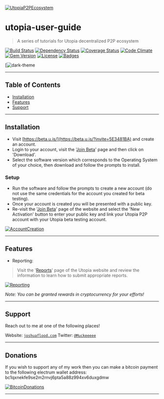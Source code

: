 <a href="https://beta.u.is/?invite=5E3481BA">
  <img src="https://user-images.githubusercontent.com/32198963/65948239-c455d280-e431-11e9-866f-ece3032a9a4b.png" title="Utopia P2P Ecosystem" alt="UtopiaP2PEcosystem">
</a>

<!-- [![UtopiaP2PEcosystem](https://user-images.githubusercontent.com/32198963/65948239-c455d280-e431-11e9-866f-ece3032a9a4b.png)](https://beta.u.is/?invite=5E3481BA) -->

# utopia-user-guide
> A series of tutorials for Utopia decentralized P2P ecosystem

[![Build Status](https://travis-ci.org/doge/wow.svg)](https://travis-ci.org/doge/wow)
[![Dependency Status](http://img.shields.io/gemnasium/doge/wow.svg)](https://gemnasium.com/doge/wow)
[![Coverage Status](http://img.shields.io/coveralls/doge/wow.svg)](https://coveralls.io/r/doge/wow)
[![Code Climate](http://img.shields.io/codeclimate/github/doge/wow.svg)](https://codeclimate.com/github/doge/wow)
[![Gem Version](http://img.shields.io/gem/v/suchgem.svg)](https://rubygems.org/gems/suchgem)
[![License](http://img.shields.io/:license-mit-blue.svg)](http://doge.mit-license.org)
[![Badges](http://img.shields.io/:badges-7/7-ff6799.svg)](https://github.com/badges/badgerbadgerbadger)

[![dark-theme](https://user-images.githubusercontent.com/32198963/65948854-ee5bc480-e432-11e9-9aa0-5ec45d72638f.png)

---

## Table of Contents

- [Installation](#installation)
- [Features](#features)
- [Support](#support)

---

## Installation

- Visit [https://beta.u.is/](https://beta.u.is/?invite=5E3481BA) and create an account.
- Login to your account, visit the '[Join Beta](https://beta.u.is/beta/licenses)' page and then click on 'Download'.
- Select the software version which corresponds to the Operating System of your choice, then download and follow the prompts to install.

### Setup

- Run the software and follow the prompts to create a new account (do not use the same credentials for the account you created for beta testing).
- Once your account is created you will be presented with a public key.
- Re-visit the '[Join Beta](https://beta.u.is/beta/licenses)' page of the website and select the 'New Activation' button to enter your public key and link your Utopia P2P account with your Utopia beta testing account.

[![AccountCreation](https://user-images.githubusercontent.com/32198963/65949632-7e4e3e00-e434-11e9-9fd0-10f1a2c64b47.gif)](https://beta.u.is/?invite=5E3481BA)

---

## Features

- Reporting:

> Visit the '[Reports](https://beta.u.is/reports)' page of the Utopia website and review the information to learn how to submit appropriate reports.

[![Reporting](https://user-images.githubusercontent.com/32198963/65950722-8b6c2c80-e436-11e9-835e-3e143e265a71.gif)](https://beta.u.is/reports)

*Note: You can be granted rewards in cryptocurrency for your efforts!*

---

## Support

Reach out to me at one of the following places!

Website: <a href="http://joshuaflood.com" target="_blank">`joshuaflood.com`</a>
Twitter: <a href="https://twitter.com/Muckeeeee" target="_blank">`@Muckeeeee`</a>

---

## Donations

If you wish to support any of my work then you can make a bitcoin payment to the following electrum wallet address: bc1qxnekfe9se2m2rnvj6pta5a88z994xv6duxgdmw

[![BitcoinDonations](https://user-images.githubusercontent.com/32198963/65951384-ddfa1880-e437-11e9-966b-e6da859f39de.png)]()

---
